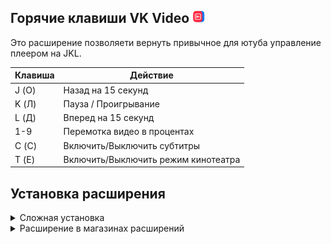 <div>
  <h2>Горячие клавиши VK Video <img src="images/icon-32.png" width="20px"></h2>
  <p>Это расширение позволяети вернуть привычное для ютуба управление плеером на JKL.
</div>

| Клавиша | Действие                             |
|---------|--------------------------------------|
| J (О)   | Назад на 15 секунд                   |
| K (Л)   | Пауза / Проигрывание                 |
| L (Д)   | Вперед на 15 секунд                  |
| 1-9     | Перемотка видео в процентах          |
| C (С)   | Включить/Выключить субтитры          |
| T (Е)   | Включить/Выключить режим кинотеатра  |

<div>
<h2>Установка расширения</h2>

<details>
<summary>Cложная установка</summary>

1. Открыть страницу (chrome://extensions)
2. Включить режим разработчика (правый верхний угол)
3. Загрузить распакованное расширение (левый верхний угол)

</details>

<details>
<summary>Расширение в магазинах расширений</summary> 

1. https://vk.cc/cKRyjf
</details>
</div>
